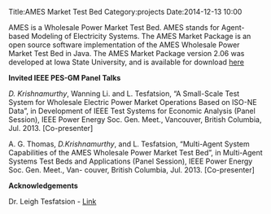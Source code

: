 Title:AMES Market Test Bed
Category:projects
Date:2014-12-13 10:00



AMES is a Wholesale Power Market Test Bed. AMES stands for Agent-based Modeling of Electricity Systems. The AMES Market Package is an open source software implementation of the AMES Wholesale Power Market Test Bed in Java. The AMES Market Package version 2.06 was developed at Iowa State University, and is available for download [here](http://www2.econ.iastate.edu/tesfatsi/AMESMarketHome.htm)


**Invited IEEE PES-GM Panel Talks**

*D. Krishnamurthy*, Wanning Li. and L. Tesfatsion, “A Small-Scale Test System for Wholesale Electric Power Market Operations Based on ISO-NE Data”, in Development of IEEE Test Systems for Economic Analysis (Panel Session), IEEE Power Energy Soc. Gen. Meet., Vancouver, British Columbia, Jul. 2013. [Co-presenter]

A. G. Thomas, *D.Krishnamurthy*, and L. Tesfatsion, “Multi-Agent System Capabilities of the AMES Wholesale Power Market Test Bed”, in Multi-Agent Systems Test Beds and Applications (Panel Session), IEEE Power Energy Soc. Gen. Meet., Van- couver, British Columbia, Jul. 2013. [Co-presenter]

**Acknowledgements**

Dr. Leigh Tesfatsion - <a href="http://www2.econ.iastate.edu/tesfatsi/">Link</a></p>

